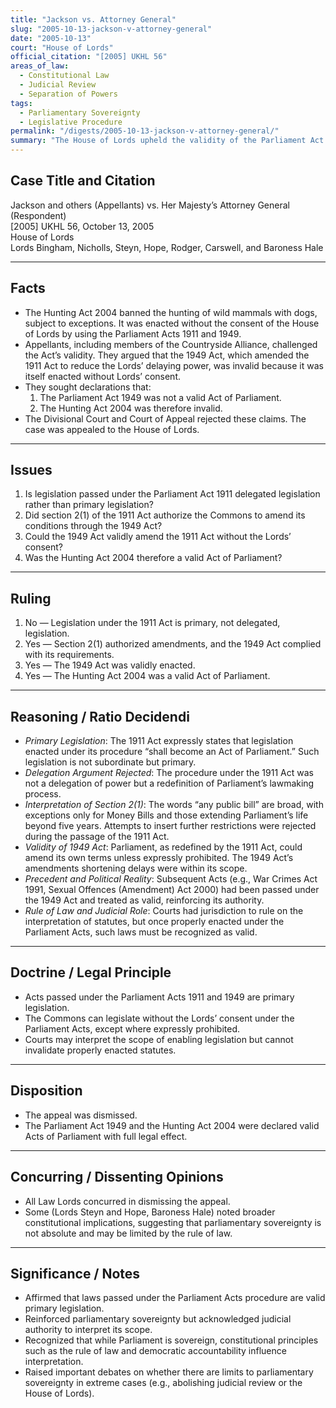 ```yaml
---
title: "Jackson vs. Attorney General"
slug: "2005-10-13-jackson-v-attorney-general"
date: "2005-10-13"
court: "House of Lords"
official_citation: "[2005] UKHL 56"
areas_of_law:
  - Constitutional Law
  - Judicial Review
  - Separation of Powers
tags:
  - Parliamentary Sovereignty
  - Legislative Procedure
permalink: "/digests/2005-10-13-jackson-v-attorney-general/"
summary: "The House of Lords upheld the validity of the Parliament Act 1949 and the Hunting Act 2004, ruling that laws passed under the Parliament Acts procedure are primary legislation."
---
```


## Case Title and Citation
Jackson and others (Appellants) vs. Her Majesty’s Attorney General (Respondent)  
[2005] UKHL 56, October 13, 2005  
House of Lords  
Lords Bingham, Nicholls, Steyn, Hope, Rodger, Carswell, and Baroness Hale  

---

## Facts
- The Hunting Act 2004 banned the hunting of wild mammals with dogs, subject to exceptions. It was enacted without the consent of the House of Lords by using the Parliament Acts 1911 and 1949.  
- Appellants, including members of the Countryside Alliance, challenged the Act’s validity. They argued that the 1949 Act, which amended the 1911 Act to reduce the Lords’ delaying power, was invalid because it was itself enacted without Lords’ consent.  
- They sought declarations that:
  1. The Parliament Act 1949 was not a valid Act of Parliament.  
  2. The Hunting Act 2004 was therefore invalid.  
- The Divisional Court and Court of Appeal rejected these claims. The case was appealed to the House of Lords.  

---

## Issues
1. Is legislation passed under the Parliament Act 1911 delegated legislation rather than primary legislation?  
2. Did section 2(1) of the 1911 Act authorize the Commons to amend its conditions through the 1949 Act?  
3. Could the 1949 Act validly amend the 1911 Act without the Lords’ consent?  
4. Was the Hunting Act 2004 therefore a valid Act of Parliament?  

---

## Ruling
1. No — Legislation under the 1911 Act is primary, not delegated, legislation.  
2. Yes — Section 2(1) authorized amendments, and the 1949 Act complied with its requirements.  
3. Yes — The 1949 Act was validly enacted.  
4. Yes — The Hunting Act 2004 was a valid Act of Parliament.  

---

## Reasoning / Ratio Decidendi
- *Primary Legislation*: The 1911 Act expressly states that legislation enacted under its procedure “shall become an Act of Parliament.” Such legislation is not subordinate but primary.  
- *Delegation Argument Rejected*: The procedure under the 1911 Act was not a delegation of power but a redefinition of Parliament’s lawmaking process.  
- *Interpretation of Section 2(1)*: The words “any public bill” are broad, with exceptions only for Money Bills and those extending Parliament’s life beyond five years. Attempts to insert further restrictions were rejected during the passage of the 1911 Act.  
- *Validity of 1949 Act*: Parliament, as redefined by the 1911 Act, could amend its own terms unless expressly prohibited. The 1949 Act’s amendments shortening delays were within its scope.  
- *Precedent and Political Reality*: Subsequent Acts (e.g., War Crimes Act 1991, Sexual Offences (Amendment) Act 2000) had been passed under the 1949 Act and treated as valid, reinforcing its authority.  
- *Rule of Law and Judicial Role*: Courts had jurisdiction to rule on the interpretation of statutes, but once properly enacted under the Parliament Acts, such laws must be recognized as valid.  

---

## Doctrine / Legal Principle
- Acts passed under the Parliament Acts 1911 and 1949 are primary legislation.  
- The Commons can legislate without the Lords’ consent under the Parliament Acts, except where expressly prohibited.  
- Courts may interpret the scope of enabling legislation but cannot invalidate properly enacted statutes.  

---

## Disposition
- The appeal was dismissed.  
- The Parliament Act 1949 and the Hunting Act 2004 were declared valid Acts of Parliament with full legal effect.  

---

## Concurring / Dissenting Opinions
- All Law Lords concurred in dismissing the appeal.  
- Some (Lords Steyn and Hope, Baroness Hale) noted broader constitutional implications, suggesting that parliamentary sovereignty is not absolute and may be limited by the rule of law.  

---

## Significance / Notes
- Affirmed that laws passed under the Parliament Acts procedure are valid primary legislation.  
- Reinforced parliamentary sovereignty but acknowledged judicial authority to interpret its scope.  
- Recognized that while Parliament is sovereign, constitutional principles such as the rule of law and democratic accountability influence interpretation.  
- Raised important debates on whether there are limits to parliamentary sovereignty in extreme cases (e.g., abolishing judicial review or the House of Lords).